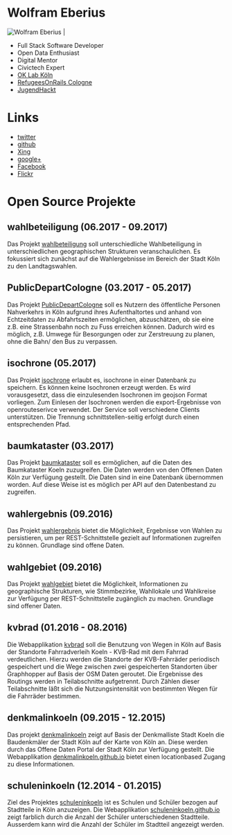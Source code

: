 # Wolfram Eberius

![Wolfram Eberius](https://avatars2.githubusercontent.com/u/3819073?v=3&s=200 "Wolfram Eberius") | 

- Full Stack Software Developer 
- Open Data Enthusiast
- Digital Mentor
- Civictech Expert
- [OK Lab Köln](https://codefor.de/koeln/)
- [RefugeesOnRails Cologne](http://cologne.refugeesonrails.org/en/)
- [JugendHackt](https://jugendhackt.org/)

# Links

- [twitter](https://twitter.com/eberius)
- [github](https://github.com/weberius)
- [Xing](https://www.xing.com/profile/Wolfram_Eberius)
- [google+](https://plus.google.com/+WolframEberius)
- [Facebook](https://www.facebook.com/wolfram.eberius)
- [Flickr](https://www.flickr.com/photos/eberius/)

# Open Source Projekte

## wahlbeteiligung (06.2017 - 09.2017)

Das Projekt [wahlbeteiligung](https://github.com/weberius/wahlbeteiligung) soll unterschiedliche Wahlbeteiligung in unterschiedlichen geographischen Strukturen veranschaulichen. Es fokussiert sich zunächst auf die Wahlergebnisse im Bereich der Stadt Köln zu den Landtagswahlen.

## PublicDepartCologne (03.2017 - 05.2017)

Das Projekt [PublicDepartCologne](https://github.com/codeforcologne/PublicDepartCologne) soll es Nutzern des öffentliche Personen Nahverkehrs in Köln aufgrund ihres Aufenthaltortes und anhand von Echtzeitdaten zu Abfahrtszeiten ermöglichen, abzuschätzen, ob sie eine z.B. eine Strassenbahn noch zu Fuss erreichen können. Dadurch wird es möglich, z.B. Umwege für Besorgungen oder zur Zerstreuung zu planen, ohne die Bahn/ den Bus zu verpassen.

## isochrone (05.2017)

Das Projekt [isochrone](https://github.com/weberius/isochrone) erlaubt es, isochrone in einer Datenbank zu speichern. Es können keine Isochronen erzeugt werden. Es wird vorausgesetzt, dass die einzulesenden Isochronen im geojson Format vorliegen. Zum Einlesen der Isochronen werden die export-Ergebnisse von openrouteserivce verwendet. Der Service soll verschiedene Clients unterstützen. Die Trennung schnittstellen-seitig erfolgt durch einen entsprechenden Pfad.

## baumkataster (03.2017)

Das Projekt [baumkataster](https://github.com/weberius/baumkataster) soll es ermöglichen, auf die Daten des Baumkataster Koeln zuzugreifen. Die Daten werden von den Offenen Daten Köln zur Verfügung gestellt. Die Daten sind in eine Datenbank übernommen worden. Auf diese Weise ist es möglich per API auf den Datenbestand zu zugreifen.

## wahlergebnis (09.2016)

Das Projekt [wahlergebnis](https://github.com/weberius/wahlergebnis) bietet die Möglichkeit, Ergebnisse von Wahlen zu persistieren, um per REST-Schnittstelle gezielt auf Informationen zugreifen zu können. Grundlage sind offene Daten.

## wahlgebiet (09.2016)

Das Projekt [wahlgebiet](https://github.com/codeforcologne/wahlgebiet) bietet die Möglichkeit, Informationen zu geographische Strukturen, wie Stimmbezirke, Wahllokale und Wahlkreise zur Verfügung per REST-Schnittstelle zugänglich zu machen. Grundlage sind offener Daten.

## kvbrad (01.2016 - 08.2016) 

Die Webapplikation [kvbrad](https://github.com/codeforcologne/kvbrad) soll die Benutzung von Wegen in Köln auf Basis der Standorte Fahrradverleih Koeln - KVB-Rad mit dem Fahrrad verdeutlichen. Hierzu werden die Standorte der KVB-Fahrräder periodisch gespeichert und die Wege zwischen zwei gespeicherten Standorten über Graphhopper auf Basis der OSM Daten geroutet. Die Ergebnisse des Routings werden in Teilabschnitte aufgetrennt. Durch Zählen dieser Teilabschnitte läßt sich die Nutzungsintensität von bestimmten Wegen für die Fahrräder bestimmen. 

## denkmalinkoeln (09.2015 - 12.2015)

Das projekt [denkmalinkoeln](https://github.com/denkmalinkoeln/denkmalinkoeln.github.io) zeigt auf Basis der Denkmalliste Stadt Koeln die Baudenkmäler der Stadt Köln auf der Karte von Köln an. Diese werden durch das Offene Daten Portal der Stadt Köln zur Verfügung gestellt. Die Webapplikation [denkmalinkoeln.github.io](https://denkmalinkoeln.github.io/) bietet einen locationbased Zugang zu diese Informationen.

## schuleninkoeln (12.2014 - 01.2015)

Ziel des Projektes [schuleninkoeln](https://github.com/schuleninkoeln/schuleninkoeln.github.io) ist es Schulen und Schüler bezogen auf Stadtteile in Köln anzuzeigen. Die Webapplikation [schuleninkoeln.github.io](https://schuleninkoeln.github.io/) zeigt farblich durch die Anzahl der Schüler unterschiedenen Stadtteile. Ausserdem kann wird die Anzahl der Schüler im Stadtteil angezeigt werden. 

